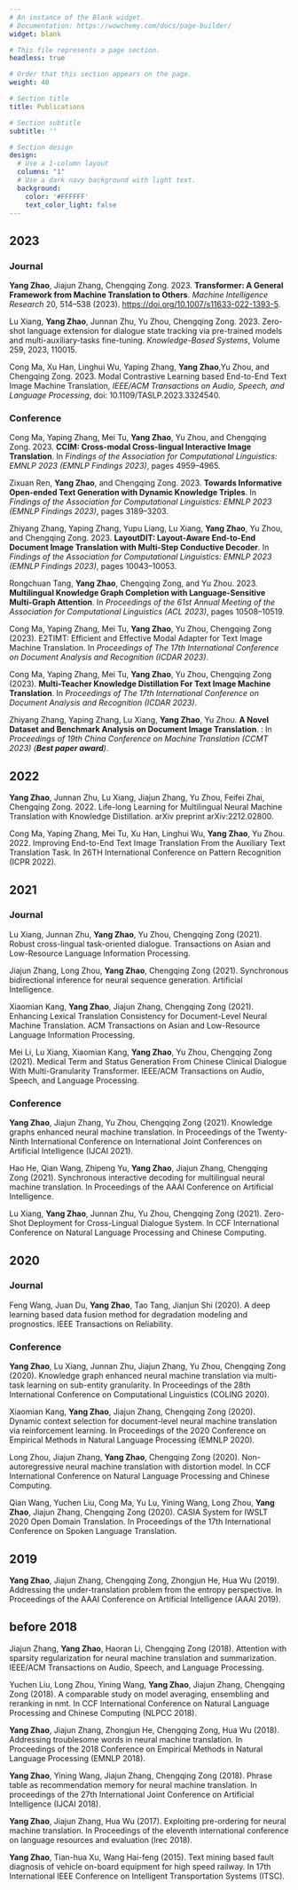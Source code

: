 ```yaml
---
# An instance of the Blank widget.
# Documentation: https://wowchemy.com/docs/page-builder/
widget: blank

# This file represents a page section.
headless: true

# Order that this section appears on the page.
weight: 40

# Section title
title: Publications

# Section subtitle
subtitle: ''

# Section design
design:
  # Use a 1-column layout
  columns: "1"
  # Use a dark navy background with light text.
  background:
    color: '#FFFFFF'
    text_color_light: false
---
```

## **2023**
### Journal
**Yang Zhao**, Jiajun Zhang, Chengqing Zong. 2023. **Transformer: A General Framework from Machine Translation to Others**. _Machine Intelligence Research_ 20, 514–538 (2023). https://doi.org/10.1007/s11633-022-1393-5.

Lu Xiang, **Yang Zhao**, Junnan Zhu, Yu Zhou, Chengqing Zong. 2023. Zero-shot language extension for dialogue state tracking via pre-trained models and multi-auxiliary-tasks fine-tuning. _Knowledge-Based Systems_, Volume 259, 2023, 110015.

Cong Ma, Xu Han, Linghui Wu, Yaping Zhang, **Yang Zhao**,Yu Zhou, and Chengqing Zong. 2023. Modal Contrastive Learning based End-to-End Text Image Machine Translation, _IEEE/ACM Transactions on Audio, Speech, and Language Processing_, doi: 10.1109/TASLP.2023.3324540.

### Conference
Cong Ma, Yaping Zhang, Mei Tu, **Yang Zhao**, Yu Zhou, and Chengqing Zong. 2023. **CCIM: Cross-modal Cross-lingual Interactive Image Translation**. In _Findings of the Association for Computational Linguistics: EMNLP 2023 (EMNLP Findings 2023)_, pages 4959–4965.

Zixuan Ren, **Yang Zhao**, and Chengqing Zong. 2023. **Towards Informative Open-ended Text Generation with Dynamic Knowledge Triples**. In _Findings of the Association for Computational Linguistics: EMNLP 2023 (EMNLP Findings 2023)_, pages 3189–3203.

Zhiyang Zhang, Yaping Zhang, Yupu Liang, Lu Xiang, **Yang Zhao**, Yu Zhou, and Chengqing Zong. 2023. **LayoutDIT: Layout-Aware End-to-End Document Image Translation with Multi-Step Conductive Decoder**. In _Findings of the Association for Computational Linguistics: EMNLP 2023 (EMNLP Findings 2023)_, pages 10043–10053.

Rongchuan Tang, **Yang Zhao**, Chengqing Zong, and Yu Zhou. 2023. **Multilingual Knowledge Graph Completion with Language-Sensitive Multi-Graph Attention**. In _Proceedings of the 61st Annual Meeting of the Association for Computational Linguistics (ACL 2023)_, pages 10508–10519.

Cong Ma, Yaping Zhang, Mei Tu, **Yang Zhao**, Yu Zhou, Chengqing Zong (2023). E2TIMT: Efficient and Effective Modal Adapter for Text Image Machine Translation. In _Proceedings of The 17th International Conference on Document Analysis and Recognition (ICDAR 2023)_.
 
Cong Ma, Yaping Zhang, Mei Tu,  **Yang Zhao**, Yu Zhou, Chengqing Zong (2023). **Multi-Teacher Knowledge Distillation For Text Image Machine Translation**. In _Proceedings of The 17th International Conference on Document Analysis and Recognition (ICDAR 2023)_.
 
Zhiyang Zhang, Yaping Zhang, Lu Xiang, **Yang Zhao**, Yu Zhou. **A Novel Dataset and Benchmark Analysis on Document Image Translation**. : In _Proceedings of 19th China Conference on Machine Translation (CCMT 2023) (**Best paper award**)_.

## **2022**
**Yang Zhao**, Junnan Zhu, Lu Xiang, Jiajun Zhang, Yu Zhou, Feifei Zhai, Chengqing Zong. 2022. Life-long Learning for Multilingual Neural Machine Translation with Knowledge Distillation. arXiv preprint arXiv:2212.02800.
 
Cong Ma, Yaping Zhang, Mei Tu, Xu Han, Linghui Wu, **Yang Zhao**, Yu Zhou. 2022. Improving End-to-End Text Image Translation From the Auxiliary Text Translation Task. In 26TH International Conference on Pattern Recognition (ICPR 2022).
 
## **2021**
### Journal
Lu Xiang, Junnan Zhu, **Yang Zhao**, Yu Zhou, Chengqing Zong (2021). Robust cross-lingual task-oriented dialogue. Transactions on Asian and Low-Resource Language Information Processing.
 
Jiajun Zhang, Long Zhou, **Yang Zhao**, Chengqing Zong (2021). Synchronous bidirectional inference for neural sequence generation. Artificial Intelligence.

Xiaomian Kang, **Yang Zhao**, Jiajun Zhang, Chengqing Zong (2021). Enhancing Lexical Translation Consistency for Document-Level Neural Machine Translation. ACM Transactions on Asian and Low-Resource Language Information Processing.
 
Mei Li, Lu Xiang, Xiaomian Kang, **Yang Zhao**, Yu Zhou, Chengqing Zong (2021). Medical Term and Status Generation From Chinese Clinical Dialogue With Multi-Granularity Transformer. IEEE/ACM Transactions on Audio, Speech, and Language Processing.

### Conference
**Yang Zhao**, Jiajun Zhang, Yu Zhou, Chengqing Zong (2021). Knowledge graphs enhanced neural machine translation. In Proceedings of the Twenty-Ninth International Conference on International Joint Conferences on Artificial Intelligence (IJCAI 2021).

Hao He, Qian Wang, Zhipeng Yu, **Yang Zhao**, Jiajun Zhang, Chengqing Zong (2021). Synchronous interactive decoding for multilingual neural machine translation. In Proceedings of the AAAI Conference on Artificial Intelligence.
 
Lu Xiang, **Yang Zhao**, Junnan Zhu, Yu Zhou, Chengqing Zong (2021). Zero-Shot Deployment for Cross-Lingual Dialogue System. In CCF International Conference on Natural Language Processing and Chinese Computing.
 
## **2020**
### Journal
Feng Wang, Juan Du, **Yang Zhao**, Tao Tang, Jianjun Shi (2020). A deep learning based data fusion method for degradation modeling and prognostics. IEEE Transactions on Reliability.

### Conference
**Yang Zhao**, Lu Xiang, Junnan Zhu, Jiajun Zhang, Yu Zhou, Chengqing Zong (2020). Knowledge graph enhanced neural machine translation via multi-task learning on sub-entity granularity. In Proceedings of the 28th International Conference on Computational Linguistics (COLING 2020).

Xiaomian Kang, **Yang Zhao**, Jiajun Zhang, Chengqing Zong (2020). Dynamic context selection for document-level neural machine translation via reinforcement learning. In Proceedings of the 2020 Conference on Empirical Methods in Natural Language Processing (EMNLP 2020).
 
Long Zhou, Jiajun Zhang, **Yang Zhao**, Chengqing Zong (2020). Non-autoregressive neural machine translation with distortion model. In CCF International Conference on Natural Language Processing and Chinese Computing.
 
Qian Wang, Yuchen Liu, Cong Ma, Yu Lu, Yining Wang, Long Zhou, **Yang Zhao**, Jiajun Zhang, Chengqing Zong (2020). CASIA System for IWSLT 2020 Open Domain Translation. In Proceedings of the 17th International Conference on Spoken Language Translation.

## **2019**
 
**Yang Zhao**, Jiajun Zhang, Chengqing Zong, Zhongjun He, Hua Wu (2019). Addressing the under-translation problem from the entropy perspective. In Proceedings of the AAAI Conference on Artificial Intelligence (AAAI 2019).

 ## before 2018
Jiajun Zhang, **Yang Zhao**, Haoran Li, Chengqing Zong (2018). Attention with sparsity regularization for neural machine translation and summarization. IEEE/ACM Transactions on Audio, Speech, and Language Processing.
 
Yuchen Liu, Long Zhou, Yining Wang, **Yang Zhao**, Jiajun Zhang, Chengqing Zong (2018). A comparable study on model averaging, ensembling and reranking in nmt. In CCF International Conference on Natural Language Processing and Chinese Computing (NLPCC 2018).
 
**Yang Zhao**, Jiajun Zhang, Zhongjun He, Chengqing Zong, Hua Wu (2018). Addressing troublesome words in neural machine translation. In Proceedings of the 2018 Conference on Empirical Methods in Natural Language Processing (EMNLP 2018).
 
**Yang Zhao**, Yining Wang, Jiajun Zhang, Chengqing Zong (2018). Phrase table as recommendation memory for neural machine translation. In proceedings of the 27th International Joint Conference on Artificial Intelligence (IJCAI 2018).
 
**Yang Zhao**, Jiajun Zhang, Hua Wu (2017). Exploiting pre-ordering for neural machine translation. In Proceedings of the eleventh international conference on language resources and evaluation (lrec 2018).
 
**Yang Zhao**, Tian-hua Xu, Wang Hai-feng (2015). Text mining based fault diagnosis of vehicle on-board equipment for high speed railway. In 17th International IEEE Conference on Intelligent Transportation Systems (ITSC).
